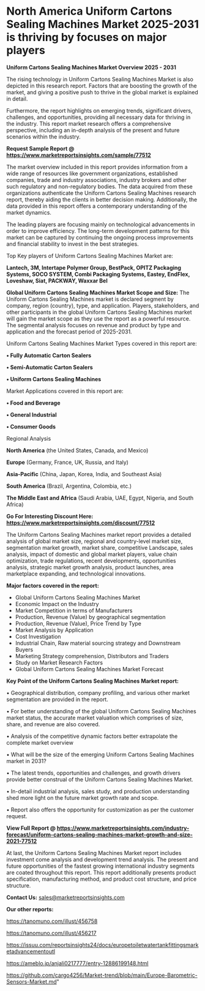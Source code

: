 # North America Uniform Cartons Sealing Machines Market 2025-2031 is thriving by focuses on major players

<Strong> Uniform Cartons Sealing Machines Market Overview 2025 - 2031</strong>

The rising technology in Uniform Cartons Sealing Machines Market is also depicted in this research report. Factors that are boosting the growth of the market, and giving a positive push to thrive in the global market is explained in detail.

Furthermore, the report highlights on emerging trends, significant drivers, challenges, and opportunities, providing all necessary data for thriving in the industry. This report market research offers a comprehensive perspective, including an in-depth analysis of the present and future scenarios within the industry.

<strong>Request Sample Report @ <a href=https://www.marketreportsinsights.com/sample/77512>https://www.marketreportsinsights.com/sample/77512</a></strong>

The market overview included in this report provides information from a wide range of resources like government organizations, established companies, trade and industry associations, industry brokers and other such regulatory and non-regulatory bodies. The data acquired from these organizations authenticate the Uniform Cartons Sealing Machines research report, thereby aiding the clients in better decision making. Additionally, the data provided in this report offers a contemporary understanding of the market dynamics.

The leading players are focusing mainly on technological advancements in order to improve efficiency. The long-term development patterns for this market can be captured by continuing the ongoing process improvements and financial stability to invest in the best strategies.

Top Key players of Uniform Cartons Sealing Machines Market are:

<strong>Lantech, 3M, Intertape Polymer Group, BestPack, OPITZ Packaging Systems, SOCO SYSTEM, Combi Packaging Systems, Eastey, EndFlex, Loveshaw, Siat, PACKWAY, Waxxar Bel</strong>

<strong><b>Global Uniform Cartons Sealing Machines Market Scope and Size:</b></strong>
The Uniform Cartons Sealing Machines market is declared segment by company, region (country), type, and application. Players, stakeholders, and other participants in the global Uniform Cartons Sealing Machines market will gain the market scope as they use the report as a powerful resource. The segmental analysis focuses on revenue and product by type and application and the forecast period of 2025-2031.

Uniform Cartons Sealing Machines Market Types covered in this report are:

<strong>• Fully Automatic Carton Sealers

• Semi-Automatic Carton Sealers

• Uniform Cartons Sealing Machines</strong>

Market Applications covered in this report are:

<strong>• Food and Beverage

• General Industrial

• Consumer Goods</strong> 

Regional Analysis

<strong>North America</strong> (the United States, Canada, and Mexico)

<strong>Europe</strong> (Germany, France, UK, Russia, and Italy)

<strong>Asia-Pacific</strong> (China, Japan, Korea, India, and Southeast Asia)

<strong>South America</strong> (Brazil, Argentina, Colombia, etc.)

<strong>The Middle East and Africa</strong> (Saudi Arabia, UAE, Egypt, Nigeria, and South Africa)

<strong>Go For Interesting Discount Here: <a href=https://www.marketreportsinsights.com/discount/77512>https://www.marketreportsinsights.com/discount/77512</a></strong>

The Uniform Cartons Sealing Machines market report provides a detailed analysis of global market size, regional and country-level market size, segmentation market growth, market share, competitive Landscape, sales analysis, impact of domestic and global market players, value chain optimization, trade regulations, recent developments, opportunities analysis, strategic market growth analysis, product launches, area marketplace expanding, and technological innovations.

<strong><b>Major factors covered in the report:</b></strong>
<ul>
  <li>Global Uniform Cartons Sealing Machines Market </li>
  <li>Economic Impact on the Industry</li>
  <li>Market Competition in terms of Manufacturers</li>
  <li>Production, Revenue (Value) by geographical segmentation</li>
  <li>Production, Revenue (Value), Price Trend by Type</li>
  <li>Market Analysis by Application</li>
  <li>Cost Investigation</li>
  <li>Industrial Chain, Raw material sourcing strategy and Downstream Buyers</li>
  <li>Marketing Strategy comprehension, Distributors and Traders</li>
  <li>Study on Market Research Factors</li>
  <li>Global Uniform Cartons Sealing Machines Market Forecast</li>
</ul>

<strong><b>Key Point of the Uniform Cartons Sealing Machines Market report:</b></strong>

• Geographical distribution, company profiling, and various other market segmentation are provided in the report.

• For better understanding of the global Uniform Cartons Sealing Machines market status, the accurate market valuation which comprises of size, share, and revenue are also covered.

• Analysis of the competitive dynamic factors better extrapolate the complete market overview

• What will be the size of the emerging Uniform Cartons Sealing Machines market in 2031?

• The latest trends, opportunities and challenges, and growth drivers provide better construal of the Uniform Cartons Sealing Machines Market.

• In-detail industrial analysis, sales study, and production understanding shed more light on the future market growth rate and scope.

• Report also offers the opportunity for customization as per the customer request.

<strong><b>View Full Report @ <a href=https://www.marketreportsinsights.com/industry-forecast/uniform-cartons-sealing-machines-market-growth-and-size-2021-77512>https://www.marketreportsinsights.com/industry-forecast/uniform-cartons-sealing-machines-market-growth-and-size-2021-77512</a></b></strong>


At last, the Uniform Cartons Sealing Machines Market report includes investment come analysis and development trend analysis. The present and future opportunities of the fastest growing international industry segments are coated throughout this report. This report additionally presents product specification, manufacturing method, and product cost structure, and price structure.

<strong>Contact Us:</strong>
sales@marketreportsinsights.com

<strong>Our other reports:</strong>

<a href=https://tanomuno.com/illust/456758>https://tanomuno.com/illust/456758</a>

<a href=https://tanomuno.com/illust/456217>https://tanomuno.com/illust/456217</a>

<a href=https://issuu.com/reportsinsights24/docs/europetoiletwatertankfittingsmarketadvancementoutl>https://issuu.com/reportsinsights24/docs/europetoiletwatertankfittingsmarketadvancementoutl</a>

<a href=https://ameblo.jp/anjali0217777/entry-12886199148.html>https://ameblo.jp/anjali0217777/entry-12886199148.html</a>

<a href=https://github.com/cargo4256/Market-trend/blob/main/Europe-Barometric-Sensors-Market.md>https://github.com/cargo4256/Market-trend/blob/main/Europe-Barometric-Sensors-Market.md</a>"
